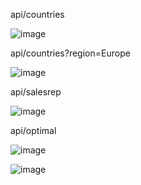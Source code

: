 api/countries

![image](https://github.com/nailavann/expressjs/assets/74551108/db3ad0e3-19ae-4499-9060-d4baf940bb85)

api/countries?region=Europe

![image](https://github.com/nailavann/expressjs/assets/74551108/473d5be1-38d6-49cc-9fc7-e4be52109629)

api/salesrep

![image](https://github.com/nailavann/expressjs/assets/74551108/71c51d71-78ef-4ddf-9865-3bdeec795921)

api/optimal

![image](https://github.com/nailavann/expressjs/assets/74551108/c6105781-c758-4b4b-ab7f-63d0930f1ef8)


![image](https://github.com/nailavann/expressjs/assets/74551108/60f8fd87-a9ef-41ec-aec1-1a47235f3d71)
